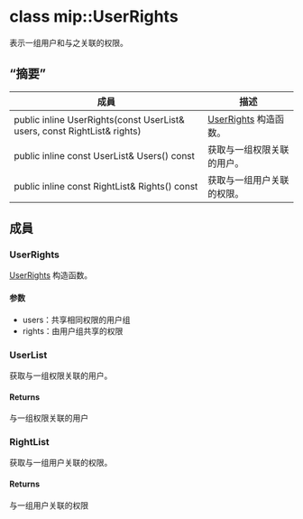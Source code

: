 # <a name="class-mipuserrights"></a>class mip::UserRights 
表示一组用户和与之关联的权限。
  
## <a name="summary"></a>“摘要”
 成員                        | 描述                                
--------------------------------|---------------------------------------------
public inline UserRights(const UserList& users, const RightList& rights)  |  [UserRights](#classmip_1_1_user_rights) 构造函数。
public inline const UserList& Users() const  |  获取与一组权限关联的用户。
public inline const RightList& Rights() const  |  获取与一组用户关联的权限。
  
## <a name="members"></a>成員
  
### <a name="userrights"></a>UserRights
[UserRights](#classmip_1_1_user_rights) 构造函数。
  
#### <a name="parameters"></a>参数
* users：共享相同权限的用户组 
* rights：由用户组共享的权限
  
### <a name="userlist"></a>UserList
获取与一组权限关联的用户。
  
#### <a name="returns"></a>Returns
与一组权限关联的用户
  
### <a name="rightlist"></a>RightList
获取与一组用户关联的权限。
  
#### <a name="returns"></a>Returns
与一组用户关联的权限